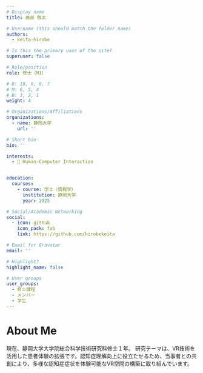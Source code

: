 ```yaml
---
# Display name
title: 廣部 敬太

# Username (this should match the folder name)
authors:
  - keita-hirobe

# Is this the primary user of the site?
superuser: false

# Role/position
role: 修士（M1）

# D: 10, 9, 8, 7
# M: 6, 5, 4
# B: 3, 2, 1
weight: 4

# Organizations/Affiliations
organizations:
  - name: 静岡大学
    url: ''

# Short bio
bio: ''

interests: 
  - 👥 Human-Computer Interaction


education:
  courses: 
    - course: 学士（情報学）
      institution: 静岡大学
      year: 2025

# Social/Academic Networking
social: 
  - icon: github
    icon_pack: fab
    link: https://github.com/hirobekeita

# Email for Gravatar
email: ''

# Highlight?
highlight_name: false

# User groups
user_groups:
  - 修士課程
  - メンバー
  - 学生
--- 
```

<!-- https://bootstrap.hugoblox.com/content/writing-markdown-latex/ -->

# About Me

<!-- {{< icon name="terminal" pack="fas" >}}  -->
現在、静岡大学大学院総合科学技術研究科修士１年。
研究テーマは、VR技術を活用した患者体験の拡張です。認知症理解向上に役立たせるため、当事者との共創により、多様な認知症症状を体験可能なVR空間の構築に取り組んでいます。